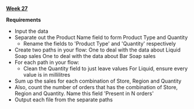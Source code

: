 [**Week 27**](https://preppindata.blogspot.com/2022/07/2022-week-27-c-clean-and-aggregate.html)

**Requirements**
- Input the data 
- Separate out the Product Name field to form Product Type and Quantity
    - Rename the fields to 'Product Type' and 'Quantity' respectively
- Create two paths in your flow: 
    One to deal with the data about Liquid Soap sales
    One to deal with the data about Bar Soap sales
- For each path in your flow:
    - Clean the Quantity field to just leave values
        For Liquid, ensure every value is in millilitres 
- Sum up the sales for each combination of Store, Region and Quantity
- Also, count the number of orders that has the combination of Store, Region and Quantity. Name this field 'Present in N orders' 
- Output each file from the separate paths